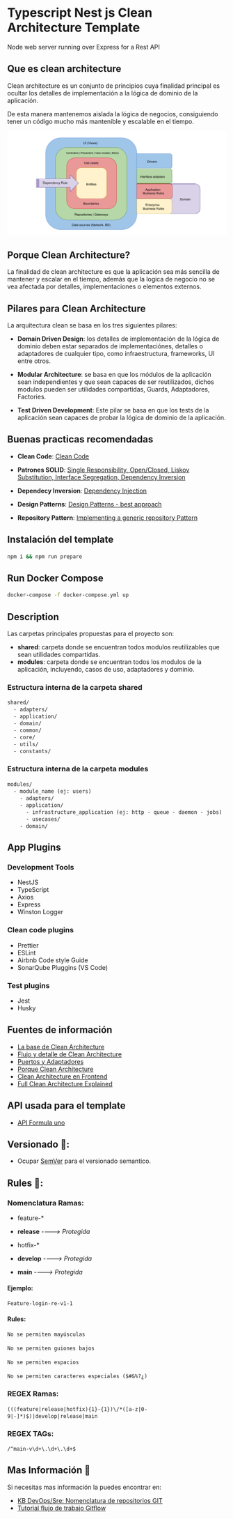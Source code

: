 # Typescript Nest js Clean Architecture Template

Node web server running over Express for a Rest API

## Que es clean architecture

Clean architecture es un conjunto de principios cuya finalidad principal es ocultar los detalles de implementación a la lógica de dominio de la aplicación.

De esta manera mantenemos aislada la lógica de negocios, consiguiendo tener un código mucho más mantenible y escalable en el tiempo.

<img src="/assets/clean-architecture.png" alt="Alt text" title="clean-architecture">

## Porque Clean Architecture?

La finalidad de clean architecture es que la aplicación sea más sencilla de mantener y escalar en el tiempo, además que la logica de negocio no se vea afectada por detalles, implementaciones o elementos externos.

## Pilares para Clean Architecture

La arquitectura clean se basa en los tres siguientes pilares:

- **Domain Driven Design**: los detalles de implementación de la lógica de dominio deben estar separados de implementaciónes, detalles o adaptadores de cualquier tipo, como infraestructura, frameworks, UI entre otros.

- **Modular Architecture**: se basa en que los módulos de la aplicación sean independientes y que sean capaces de ser reutilizados, dichos modulos pueden ser utilidades compartidas, Guards, Adaptadores, Factories.

- **Test Driven Development**: Este pilar se basa en que los tests de la aplicación sean capaces de probar la lógica de dominio de la aplicación.

## Buenas practicas recomendadas

- **Clean Code**: [Clean Code](https://www.freecodecamp.org/news/clean-coding-for-beginners/)

- **Patrones SOLID**: [Single Responsibility, Open/Closed, Liskov Substitution, Interface Segregation, Dependency Inversion](https://www.freecodecamp.org/news/solid-principles-explained-in-plain-english/)

- **Dependecy Inversion**: [Dependency Injection](https://www.freecodecamp.org/news/a-quick-intro-to-dependency-injection-what-it-is-and-when-to-use-it-7578c84fa88f/)

- **Design Patterns**: [Design Patterns - best approach](https://refactoring.guru/es/design-patterns)

- **Repository Pattern**: [Implementing a generic repository Pattern](https://betterprogramming.pub/implementing-a-generic-repository-pattern-using-nestjs-fb4db1b61cce)

## Instalación del template

```bash
npm i && npm run prepare
```

## Run Docker Compose

```bash
docker-compose -f docker-compose.yml up
```

## Description

Las carpetas principales propuestas para el proyecto son:

- **shared**: carpeta donde se encuentran todos modulos reutilizables que sean utilidades compartidas.
- **modules**: carpeta donde se encuentran todos los modulos de la aplicación, incluyendo, casos de uso, adaptadores y dominio.

### Estructura interna de la carpeta shared

```
shared/
  - adapters/
  - application/
  - domain/
  - common/
  - core/
  - utils/
  - constants/
```

### Estructura interna de la carpeta modules

```
modules/
  - module_name (ej: users)
    - adapters/
    - application/
      - infrastructure_application (ej: http - queue - daemon - jobs)
      - usecases/
    - domain/
```

## App Plugins

### Development Tools

- NestJS
- TypeScript
- Axios
- Express
- Winston Logger

### Clean code plugins

- Prettier
- ESLint
- Airbnb Code style Guide
- SonarQube Pluggins (VS Code)

### Test plugins

- Jest
- Husky

## Fuentes de información

- [La base de Clean Architecture](https://blog.cleancoder.com/uncle-bob/2012/08/13/the-clean-architecture.html)
- [Flujo y detalle de Clean Architecture](https://herbertograca.com/2017/11/16/explicit-architecture-01-ddd-hexagonal-onion-clean-cqrs-how-i-put-it-all-together)
- [Puertos y Adaptadores](https://herbertograca.com/2017/09/14/ports-adapters-architecture/)
- [Porque Clean Architecture](https://xurxodev.com/por-que-utilizo-clean-architecture-en-mis-proyectos/)
- [Clean Architecture en Frontend](https://dev.to/bespoyasov/clean-architecture-on-frontend-4311)
- [Full Clean Architecture Explained](https://docs.google.com/drawings/d/1E_hx5B4czRVFVhGJbrbPDlb_JFxJC8fYB86OMzZuAhg/edit)

## API usada para el template

- [API Formula uno](http://ergast.com/mrd/methods/seasons/)

## Versionado 📌:

- Ocupar [SemVer](http://semver.org/) para el versionado semantico.

## Rules 📢:

### Nomenclatura Ramas:

- feature-\*

- **release** _----> Protegida_

- hotfix-\*

- **develop** _----> Protegida_

- **main** _----> Protegida_

#### Ejemplo:

```
Feature-login-re-v1-1
```

#### Rules:

```
No se permiten mayúsculas

No se permiten guiones bajos

No se permiten espacios

No se permiten caracteres especiales ($#&%?¿)
```

### REGEX Ramas:

```
(((feature|release|hotfix){1}-{1})\/*([a-z|0-9|-]*)$)|develop|release|main
```

### REGEX TAGs:

```
/^main-v\d+\.\d+\.\d+$
```

## Mas Información 📖

Si necesitas mas información la puedes encontrar en:

- [KB DevOps/Sre: Nomenclatura de repositorios GIT](https://gruposurachile.sharepoint.com/:w:/s/EquipoDevOpsSRE/EZ2FU8u2AStEs-_uRKacW5MBaGcAW-q-XSpIwIuUVTvmfQ?e=esZwnf)
- [Tutorial flujo de trabajo Gitflow](https://www.atlassian.com/es/git/tutorials/comparing-workflows/gitflow-workflow)

